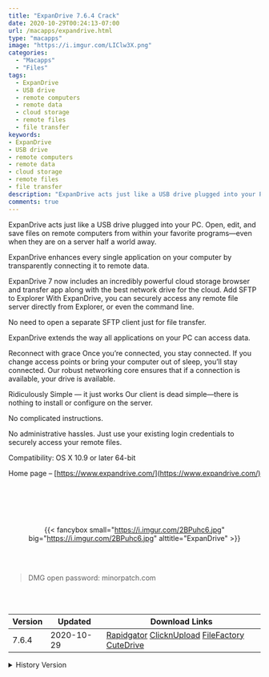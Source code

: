 ```yaml
---
title: "ExpanDrive 7.6.4 Crack"
date: 2020-10-29T00:24:13-07:00
url: /macapps/expandrive.html
type: "macapps"
image: "https://i.imgur.com/LIClw3X.png"
categories:
  - "Macapps"
  - "Files"
tags:
  - ExpanDrive
  - USB drive
  - remote computers
  - remote data
  - cloud storage
  - remote files
  - file transfer
keywords:
- ExpanDrive
- USB drive
- remote computers
- remote data
- cloud storage
- remote files
- file transfer
description: "ExpanDrive acts just like a USB drive plugged into your PC. Open, edit, and save files on remote computers from within your favorite programs—even when they are on a server half a world away."
comments: true
---
```


ExpanDrive acts just like a USB drive plugged into your PC. Open, edit, and save files on remote computers from within your favorite programs—even when they are on a server half a world away.

ExpanDrive enhances every single application on your computer by transparently connecting it to remote data.

ExpanDrive 7 now includes an incredibly powerful cloud storage browser and transfer app along with the best network drive for the cloud. Add SFTP to Explorer With ExpanDrive, you can securely access any remote file server directly from Explorer, or even the command line.

No need to open a separate SFTP client just for file transfer.

ExpanDrive extends the way all applications on your PC can access data.

Reconnect with grace Once you’re connected, you stay connected. If you change access points or bring your computer out of sleep, you’ll stay connected. Our robust networking core ensures that if a connection is available, your drive is available.

Ridiculously Simple — it just works Our client is dead simple—there is nothing to install or configure on the server.

No complicated instructions.

No administrative hassles. Just use your existing login credentials to securely access your remote files.

Compatibility: OS X 10.9 or later 64-bit

Home page – [https://www.expandrive.com/](https://www.expandrive.com/)

<br/>
<br/>
<script async src="https://pagead2.googlesyndication.com/pagead/js/adsbygoogle.js"></script>
<ins class="adsbygoogle"
     style="display:block; text-align:center;"
     data-ad-layout="in-article"
     data-ad-format="fluid"
     data-ad-client="ca-pub-8746275014476192"
     data-ad-slot="5144997159"></ins>
<script>
     (adsbygoogle = window.adsbygoogle || []).push({});
</script>
<br/>
<br/>


<center>

{{< fancybox small="https://i.imgur.com/2BPuhc6.jpg" big="https://i.imgur.com/2BPuhc6.jpg" alttitle="ExpanDrive" >}}

</center>

<br/>
<br/>


> DMG open password: minorpatch.com

<br/>

<br/>
<div id="history_version" class="history_version">

| Version | Updated | Download Links |
| ---- | ---- | ---- |
| 7.6.4 | 2020-10-29 | [Rapidgator](https://ouo.io/WT1g13q)   [ClicknUpload](https://ouo.io/ubhhZ6)   [FileFactory](https://ouo.io/VXzMgQ)   [CuteDrive](https://ouo.io/7EvLgx) |
<details>
<summary>History Version</summary>

| Version | Updated | Download Links |
| ---- | ---- | ---- |
| 7.6.3 | 2020-10-07 | [UsersCloud](https://ouo.io/YsOmsK)   [ClicknUpload](https://ouo.io/tL0jXdS)   [FileFactory](https://ouo.io/2Zm4oJ)   [CuteDrive](https://ouo.io/W2Cx0g) |
| 7.6.2 | 2020-10-02 | [UsersCloud](https://ouo.io/x4rgfB)   [ClicknUpload](https://ouo.io/qXHhZTS)   [Mega](https://ouo.io/JxXP6hE)   [CuteDrive](https://ouo.io/cz15PA) |
| 7.5.0 | 2020-02-19 | [UsersCloud](https://ouo.io/A0wZyc)   [ClicknUpload](https://ouo.io/8VxVR0)   [Mega](https://ouo.io/lUwvEJ)   [CuteDrive](https://ouo.io/Y7SuNW) |
| 7.4.11 | 2020-02-15 | [UsersCloud](https://ouo.io/n5mWye)   [ClicknUpload](https://ouo.io/lJhKzA)   [Mega](https://ouo.io/hp1HnJN)   [CuteDrive](https://ouo.io/BrGXh1) |
| 7.4.10 | 2020-01-31 | [UsersCloud](https://ouo.io/bq3Yu7F)   [ClicknUpload](https://ouo.io/cJvclZ)   [Mega](https://ouo.io/q77hvN)   [CuteDrive](https://ouo.io/h40v8) |
| 7.4.9 | 2020-01-28 | [UsersCloud](https://ouo.io/kcI4TKU)   [ClicknUpload](https://ouo.io/BEuex0)   [Mega](https://ouo.io/63Xzr8)   [CuteDrive](https://ouo.io/HFgAKG8) |
| 7.4.8 | 2020-01-25 | [UsersCloud](https://ouo.io/BOBehdx)   [ClicknUpload](https://ouo.io/CFoTwz)   [Mega](https://ouo.io/CFoTwz)   [CuteDrive](https://ouo.io/pk3vdP) |
</details>

</div>

